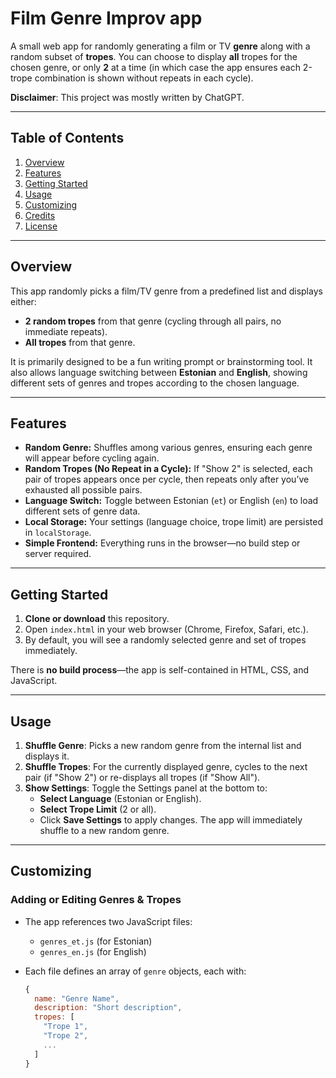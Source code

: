 # Film Genre Improv app

A small web app for randomly generating a film or TV **genre** along with a random subset of **tropes**. You can choose to display **all** tropes for the chosen genre, or only **2** at a time (in which case the app ensures each 2-trope combination is shown without repeats in each cycle).

**Disclaimer**: This project was mostly written by ChatGPT.

---

## Table of Contents

1. [Overview](#overview)
2. [Features](#features)
3. [Getting Started](#getting-started)
4. [Usage](#usage)
5. [Customizing](#customizing)
6. [Credits](#credits)
7. [License](#license)

---

## Overview

This app randomly picks a film/TV genre from a predefined list and displays either:

- **2 random tropes** from that genre (cycling through all pairs, no immediate repeats).
- **All tropes** from that genre.

It is primarily designed to be a fun writing prompt or brainstorming tool. It also allows language switching between **Estonian** and **English**, showing different sets of genres and tropes according to the chosen language.

---

## Features

- **Random Genre:** Shuffles among various genres, ensuring each genre will appear before cycling again.
- **Random Tropes (No Repeat in a Cycle):** If "Show 2" is selected, each pair of tropes appears once per cycle, then repeats only after you’ve exhausted all possible pairs.
- **Language Switch:** Toggle between Estonian (`et`) or English (`en`) to load different sets of genre data.
- **Local Storage:** Your settings (language choice, trope limit) are persisted in `localStorage`.
- **Simple Frontend:** Everything runs in the browser—no build step or server required.

---

## Getting Started

1. **Clone or download** this repository.
2. Open `index.html` in your web browser (Chrome, Firefox, Safari, etc.).
3. By default, you will see a randomly selected genre and set of tropes immediately.

There is **no build process**—the app is self-contained in HTML, CSS, and JavaScript.

---

## Usage

1. **Shuffle Genre**: Picks a new random genre from the internal list and displays it.  
2. **Shuffle Tropes**: For the currently displayed genre, cycles to the next pair (if "Show 2") or re-displays all tropes (if "Show All").  
3. **Show Settings**: Toggle the Settings panel at the bottom to:
   - **Select Language** (Estonian or English).
   - **Select Trope Limit** (2 or all).
   - Click **Save Settings** to apply changes. The app will immediately shuffle to a new random genre.

---

## Customizing

### Adding or Editing Genres & Tropes

- The app references two JavaScript files:
  - `genres_et.js` (for Estonian)
  - `genres_en.js` (for English)
- Each file defines an array of `genre` objects, each with:
  
  ```js
  {
    name: "Genre Name",
    description: "Short description",
    tropes: [
      "Trope 1",
      "Trope 2",
      ...
    ]
  }
  ```
